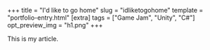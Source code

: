 +++
title = "I'd like to go home"
slug = "idliketogohome"
template = "portfolio-entry.html"
[extra]
tags = ["Game Jam", "Unity", "C#"]
opt_preview_img = "h1.png"
+++

This is my article.
